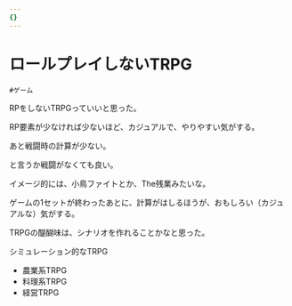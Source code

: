 ```yaml
---
{}
---
```

# ロールプレイしないTRPG

`#ゲーム`

RPをしないTRPGっていいと思った。

RP要素が少なければ少ないほど、カジュアルで、やりやすい気がする。

あと戦闘時の計算が少ない。

と言うか戦闘がなくても良い。

イメージ的には、小鳥ファイトとか、The残業みたいな。

ゲームの1セットが終わったあとに、計算がはしるほうが、おもしろい（カジュアルな）気がする。

TRPGの醍醐味は、シナリオを作れることかなと思った。

シミュレーション的なTRPG

- 農業系TRPG
- 料理系TRPG
- 経営TRPG